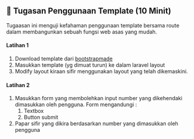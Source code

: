 ## :japanese_ogre: Tugasan Penggunaan Template (10 Minit)

Tugaasan ini menguji kefahaman penggunaan template bersama route dalam membangunkan sebuah fungsi web asas yang mudah.

#### Latihan 1 
1. Download template dari [bootstrapmade](https://bootstrapmade.com/bizland-bootstrap-business-template/download/)
2. Masukkan template (yg dimuat turun) ke dalam laravel layout
3. Modify layout kiraan sifir menggunakan layout yang telah dikemaskini.

#### Latihan 2
1. Masukkan form yang membolehkan input number yang dikehendaki dimasukkan oleh pengguna. Form mengandungi : 
    1. Textbox
    2. Button submit
2. Papar sifir yang dikira berdasarkan number yang dimasukkan oleh pengguna